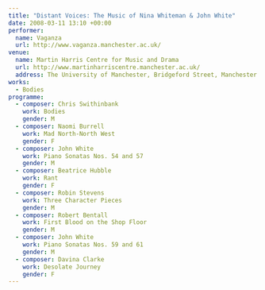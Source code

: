 ```yaml
---
title: "Distant Voices: The Music of Nina Whiteman & John White"
date: 2008-03-11 13:10 +00:00
performer:
  name: Vaganza
  url: http://www.vaganza.manchester.ac.uk/
venue:
  name: Martin Harris Centre for Music and Drama
  url: http://www.martinharriscentre.manchester.ac.uk/
  address: The University of Manchester, Bridgeford Street, Manchester M13 9PL, United Kingdom
works:
  - Bodies
programme:
  - composer: Chris Swithinbank
    work: Bodies
    gender: M
  - composer: Naomi Burrell
    work: Mad North-North West
    gender: F
  - composer: John White
    work: Piano Sonatas Nos. 54 and 57
    gender: M
  - composer: Beatrice Hubble
    work: Rant
    gender: F
  - composer: Robin Stevens
    work: Three Character Pieces
    gender: M
  - composer: Robert Bentall
    work: First Blood on the Shop Floor
    gender: M
  - composer: John White
    work: Piano Sonatas Nos. 59 and 61
    gender: M
  - composer: Davina Clarke
    work: Desolate Journey
    gender: F
---
```

